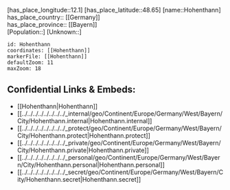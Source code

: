 ﻿---
location: [48.65,12.1] 
mapzoom: [7,12] 
mapmarker: city 
type: City
tags:
- geo/City


SpocWebEntityId: 30988
isDeleted: false
confidential: public

---
[has_place_longitude::12.1] 
[has_place_latitude::48.65] 
[name::Hohenthann] 
has_place_country:: [[Germany]]  
has_place_province:: [[Bayern]]  
[Population::] 
[Unknown::] 


```leaflet
id: Hohenthann
coordinates: [[Hohenthann]] 
markerFile: [[Hohenthann]] 
defaultZoom: 11 
maxZoom: 18
```


## Confidential Links & Embeds: 
- [[Hohenthann|Hohenthann]]  
- [[../../../../../../../../_internal/geo/Continent/Europe/Germany/West/Bayern/City/Hohenthann.internal|Hohenthann.internal]] 
- [[../../../../../../../../_protect/geo/Continent/Europe/Germany/West/Bayern/City/Hohenthann.protect|Hohenthann.protect]] 
- [[../../../../../../../../_private/geo/Continent/Europe/Germany/West/Bayern/City/Hohenthann.private|Hohenthann.private]] 
- [[../../../../../../../../_personal/geo/Continent/Europe/Germany/West/Bayern/City/Hohenthann.personal|Hohenthann.personal]] 
- [[../../../../../../../../_secret/geo/Continent/Europe/Germany/West/Bayern/City/Hohenthann.secret|Hohenthann.secret]] 
